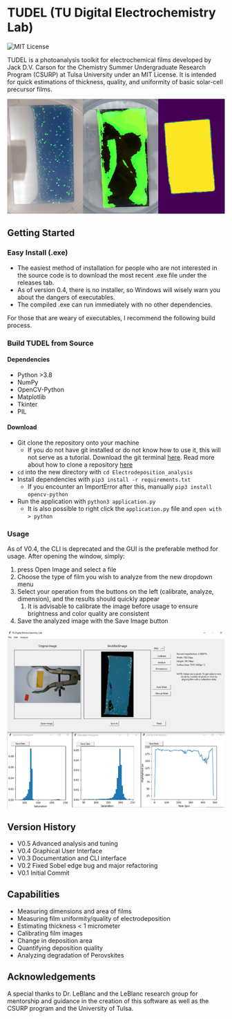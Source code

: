 # TUDEL (TU Digital Electrochemistry Lab)

![MIT License](https://img.shields.io/github/license/quothbonney/Electrodeposition_analysis)


TUDEL is a photoanalysis toolkit for electrochemical films developed by Jack D.V. Carson for the Chemistry Summer Undergraduate Research Program (CSURP) at Tulsa University under an MIT License. 
It is intended for quick estimations of thickness, quality, and uniformity of basic solar-cell precursor films.

![TUDEL Examples](imgs/sample/banner.png)


## Getting Started
### Easy Install (.exe)
- The easiest method of installation for people who are not interested in the source code is to download the most recent .exe file under the releases tab.
- As of version 0.4, there is no installer, so Windows will wisely warn you about the dangers of executables.
- The compiled .exe can run immediately with no other dependencies.

For those that are weary of executables, I recommend the following build process.

### Build TUDEL from Source

#### Dependencies
- Python >3.8
- NumPy
- OpenCV-Python
- Matplotlib
- Tkinter
- PIL

#### Download
- Git clone the repository onto your machine
  - If you do not have git installed or do not know how to use it, this will not serve as a tutorial. Download the git terminal [here](https://git-scm.com/). Read more about how to clone a repository [here](https://github.com/git-guides/git-clone)
- `cd` into the new directory with `cd Electrodeposition_analysis`
- Install dependencies with `pip3 install -r requirements.txt`
  - If you encounter an ImportError after this, manually `pip3 install opencv-python`
- Run the application with `python3 application.py`
  - It is also possible to right click the `application.py` file and `open with > python` 

### Usage
As of V0.4, the CLI is deprecated and the GUI is the preferable method for usage. After opening the window,
simply:
1. press Open Image and select a file
2. Choose the type of film you wish to analyze from the new dropdown menu
3. Select your operation from the buttons on the left (calibrate, analyze, dimension), and the results should quickly appear
   1. It is advisable to calibrate the image before usage to ensure brightness and color quality are consistent
4. Save the analyzed image with the Save Image button

![Screenshot](imgs/sample/interface.png)


## Version History
- V0.5 Advanced analysis and tuning
- V0.4 Graphical User Interface
- V0.3 Documentation and CLI interface
- V0.2 Fixed Sobel edge bug and major refactoring
- V0.1 Initial Commit

## Capabilities
- Measuring dimensions and area of films
- Measuring film uniformity/quality of electrodeposition
- Estimating thickness < 1 micrometer
- Calibrating film images
- Change in deposition area
- Quantifying deposition quality
- Analyzing degradation of Perovskites 

## Acknowledgements

A special thanks to Dr. LeBlanc and the LeBlanc research group for mentorship and guidance in the creation of this software 
as well as the CSURP program and the University of Tulsa.